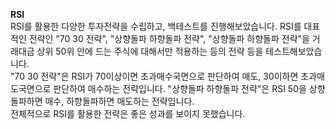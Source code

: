 **RSI**  
RSI를 활용한 다양한 투자전략을 수립하고, 백테스트를 진행해보았습니다. RSI를 대표적인 전략인 "70 30 전략", "상향돌파 하향돌파 전략",
"상향돌파 하향돌파 전략"을 거래대금 상위 50위 안에 드는 주식에 대해서만 적용하는 등의 전략 등을 테스트해보았습니다.  
"70 30 전략"은 RSI가 70이상이면 초과매수국면으로 판단하여 매도, 30이하면 초과매도국면으로 판단하여 매수하는 전략입니다.
"상향돌파 하향돌파 전략"은 RSI 50을 상향돌파하면 매수, 하향돌파하면 매도하는 전략입니다.    
전체적으로 RSI를 활용한 전략은 좋은 성과를 보이지 못했습니다. 
